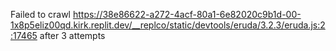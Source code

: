 Failed to crawl https://38e86622-a272-4acf-80a1-6e82020c9b1d-00-1x8p5eliz00qd.kirk.replit.dev/__replco/static/devtools/eruda/3.2.3/eruda.js:2:17465 after 3 attempts